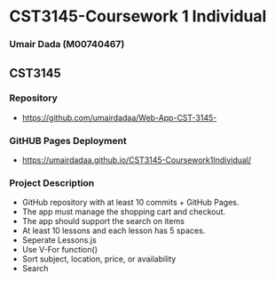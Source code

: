 # CST3145-Coursework 1 Individual
### Umair Dada (M00740467)
## CST3145
### Repository
- https://github.com/umairdadaa/Web-App-CST-3145-

### GitHUB Pages Deployment
- https://umairdadaa.github.io/CST3145-Coursework1Individual/

### Project Description

- GitHub repository with at least 10 commits + GitHub Pages.
- The app must manage the shopping cart and checkout.
- The app should support the search on items
- At least 10 lessons and each lesson has 5 spaces.
- Seperate Lessons.js
- Use V-For function()
- Sort subject, location, price, or availability
- Search
